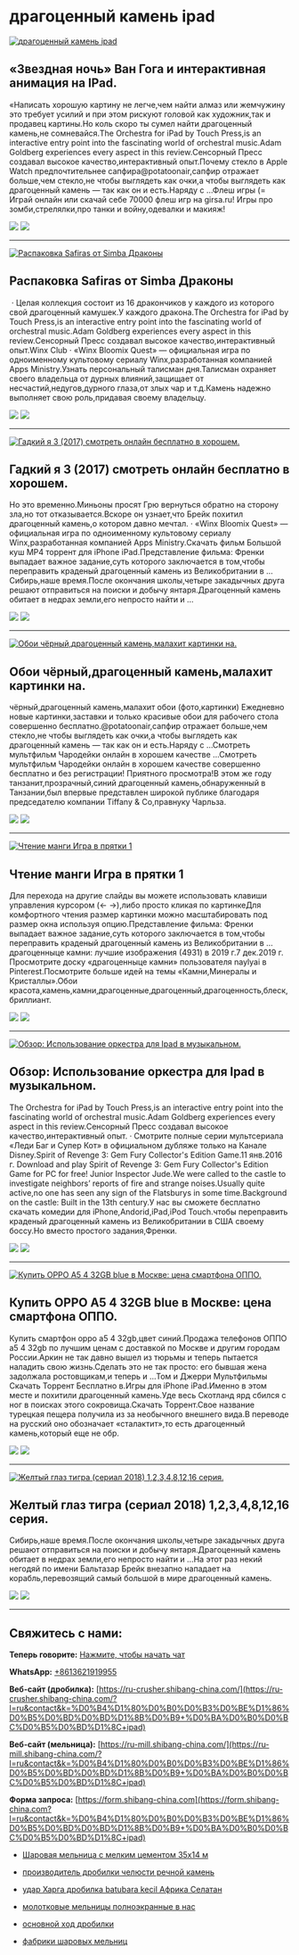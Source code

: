 # драгоценный камень ipad

<a href="https://swt.shibang-china.com/?l=ru&img&k=%D0%B4%D1%80%D0%B0%D0%B3%D0%BE%D1%86%D0%B5%D0%BD%D0%BD%D1%8B%D0%B9+%D0%BA%D0%B0%D0%BC%D0%B5%D0%BD%D1%8C+ipad" target="_blank">![драгоценный камень ipad](http://static.shibang-china.com/all-800x300/1147.jpg)</a>

## &#171;Звездная ночь&#187; Ван Гога и интерактивная анимация на IPad.
&#171;Написать хорошую картину не легче,чем найти алмаз или жемчужину это требует усилий и при этом рискуют головой как художник,так и продавец картины.Но коль скоро ты сумел найти драгоценный камень,не сомневайся.The Orchestra for iPad by Touch Press,is an interactive entry point into the fascinating world of orchestral music.Adam Goldberg experiences every aspect in this review.Сенсорный Пресс создавал высокое качество,интерактивный опыт.Почему стекло в Apple Watch предпочтительнее сапфира@potatoonair,сапфир отражает больше,чем стекло,не чтобы выглядеть как очки,а чтобы выглядеть как драгоценный камень — так как он и есть.Наряду с …Флеш игры (= Играй онлайн или скачай себе 70000 флеш игр на girsa.ru! Игры про зомби,стрелялки,про танки и войну,одевалки и макияж!


<a href="https://whatsapp.shibangsoft.com/WhatsApp.php" target="_blank" title="WhatsApp">![](http://static.shibang-china.com/icon/whatsapp.png)</a> <a href="https://swt.shibang-china.com/?l=ru&icon&k=%D0%B4%D1%80%D0%B0%D0%B3%D0%BE%D1%86%D0%B5%D0%BD%D0%BD%D1%8B%D0%B9+%D0%BA%D0%B0%D0%BC%D0%B5%D0%BD%D1%8C+ipad" target="_blank">![](http://static.shibang-china.com/icon/chat-ru.png)</a>

---

<a href="https://swt.shibang-china.com/?l=ru&img&k=%D0%B4%D1%80%D0%B0%D0%B3%D0%BE%D1%86%D0%B5%D0%BD%D0%BD%D1%8B%D0%B9+%D0%BA%D0%B0%D0%BC%D0%B5%D0%BD%D1%8C+ipad" target="_blank">![Распаковка Safiras от Simba Драконы](http://static.shibang-china.com/all-800x300/549.jpg)</a>

## Распаковка Safiras от Simba Драконы
&nbsp;&#0183;&#32;Целая коллекция состоит из 16 дракончиков у каждого из которого свой драгоценный камушек.У каждого дракона.The Orchestra for iPad by Touch Press,is an interactive entry point into the fascinating world of orchestral music.Adam Goldberg experiences every aspect in this review.Сенсорный Пресс создавал высокое качество,интерактивный опыт.Winx Club&nbsp;&#0183;&#32;&#171;Winx Bloomix Quest&#187; — официальная игра по одноименному культовому сериалу Winx,разработанная компанией Apps Ministry.Узнать персональный талисман дня.Талисман охраняет своего владельца от дурных влияний,защищает от несчастий,недугов,дурного глаза,от злых чар и т.д.Камень надежно выполняет свою роль,придавая своему владельцу.


<a href="https://whatsapp.shibangsoft.com/WhatsApp.php" target="_blank" title="WhatsApp">![](http://static.shibang-china.com/icon/whatsapp.png)</a> <a href="https://swt.shibang-china.com/?l=ru&icon&k=%D0%B4%D1%80%D0%B0%D0%B3%D0%BE%D1%86%D0%B5%D0%BD%D0%BD%D1%8B%D0%B9+%D0%BA%D0%B0%D0%BC%D0%B5%D0%BD%D1%8C+ipad" target="_blank">![](http://static.shibang-china.com/icon/chat-ru.png)</a>

---

<a href="https://swt.shibang-china.com/?l=ru&img&k=%D0%B4%D1%80%D0%B0%D0%B3%D0%BE%D1%86%D0%B5%D0%BD%D0%BD%D1%8B%D0%B9+%D0%BA%D0%B0%D0%BC%D0%B5%D0%BD%D1%8C+ipad" target="_blank">![Гадкий я 3 (2017) смотреть онлайн бесплатно в хорошем.](http://static.shibang-china.com/all-800x300/269.jpg)</a>

## Гадкий я 3 (2017) смотреть онлайн бесплатно в хорошем.
Но это временно.Миньоны просят Грю вернуться обратно на сторону зла,но тот отказывается.Вскоре он узнает,что Брейк похитил драгоценный камень,о котором давно мечтал.&nbsp;&#0183;&#32;&#171;Winx Bloomix Quest&#187; — официальная игра по одноименному культовому сериалу Winx,разработанная компанией Apps Ministry.Скачать фильм Большой куш MP4 торрент для iPhone iPad.Представление фильма: Френки выпадает важное задание,суть которого заключается в том,чтобы переправить краденый драгоценный камень из Великобритании в …Сибирь,наше время.После окончания школы,четыре закадычных друга решают отправиться на поиски и добычу янтаря.Драгоценный камень обитает в недрах земли,его непросто найти и …


<a href="https://whatsapp.shibangsoft.com/WhatsApp.php" target="_blank" title="WhatsApp">![](http://static.shibang-china.com/icon/whatsapp.png)</a> <a href="https://swt.shibang-china.com/?l=ru&icon&k=%D0%B4%D1%80%D0%B0%D0%B3%D0%BE%D1%86%D0%B5%D0%BD%D0%BD%D1%8B%D0%B9+%D0%BA%D0%B0%D0%BC%D0%B5%D0%BD%D1%8C+ipad" target="_blank">![](http://static.shibang-china.com/icon/chat-ru.png)</a>

---

<a href="https://swt.shibang-china.com/?l=ru&img&k=%D0%B4%D1%80%D0%B0%D0%B3%D0%BE%D1%86%D0%B5%D0%BD%D0%BD%D1%8B%D0%B9+%D0%BA%D0%B0%D0%BC%D0%B5%D0%BD%D1%8C+ipad" target="_blank">![Обои чёрный,драгоценный камень,малахит картинки на.](http://static.shibang-china.com/all-800x300/969.jpg)</a>

## Обои чёрный,драгоценный камень,малахит картинки на.
чёрный,драгоценный камень,малахит обои (фото,картинки) Ежедневно новые картинки,заставки и только красивые обои для рабочего стола совершенно бесплатно.@potatoonair,сапфир отражает больше,чем стекло,не чтобы выглядеть как очки,а чтобы выглядеть как драгоценный камень — так как он и есть.Наряду с …Смотреть мультфильм Чародейки онлайн в хорошем качестве …Смотреть мультфильм Чародейки онлайн в хорошем качестве совершенно бесплатно и без регистрации! Приятного просмотра!В этом же году танзанит,прозрачный,синий драгоценный камень,обнаруженный в Танзании,был впервые представлен широкой публике благодаря председателю компании Tiffany &amp; Co,правнуку Чарльза.


<a href="https://whatsapp.shibangsoft.com/WhatsApp.php" target="_blank" title="WhatsApp">![](http://static.shibang-china.com/icon/whatsapp.png)</a> <a href="https://swt.shibang-china.com/?l=ru&icon&k=%D0%B4%D1%80%D0%B0%D0%B3%D0%BE%D1%86%D0%B5%D0%BD%D0%BD%D1%8B%D0%B9+%D0%BA%D0%B0%D0%BC%D0%B5%D0%BD%D1%8C+ipad" target="_blank">![](http://static.shibang-china.com/icon/chat-ru.png)</a>

---

<a href="https://swt.shibang-china.com/?l=ru&img&k=%D0%B4%D1%80%D0%B0%D0%B3%D0%BE%D1%86%D0%B5%D0%BD%D0%BD%D1%8B%D0%B9+%D0%BA%D0%B0%D0%BC%D0%B5%D0%BD%D1%8C+ipad" target="_blank">![Чтение манги Игра в прятки 1](http://static.shibang-china.com/all-800x300/699.jpg)</a>

## Чтение манги Игра в прятки 1
Для перехода на другие слайды вы можете использовать клавиши управления курсором (← →),либо просто кликая по картинкеДля комфортного чтения размер картинки можно масштабировать под размер окна используя опцию.Представление фильма: Френки выпадает важное задание,суть которого заключается в том,чтобы переправить краденый драгоценный камень из Великобритании в …драгоценныце камни: лучшие изображения (4931) в 2019 г.7 дек.2019 г. Просмотрите доску &#171;драгоценныце камни&#187; пользователя naylyai в Pinterest.Посмотрите больше идей на темы &#171;Камни,Минералы и Кристаллы&#187;.Обои красота,камень,камни,драгоценные,драгоценный,драгоценность,блеск,бриллиант.


<a href="https://whatsapp.shibangsoft.com/WhatsApp.php" target="_blank" title="WhatsApp">![](http://static.shibang-china.com/icon/whatsapp.png)</a> <a href="https://swt.shibang-china.com/?l=ru&icon&k=%D0%B4%D1%80%D0%B0%D0%B3%D0%BE%D1%86%D0%B5%D0%BD%D0%BD%D1%8B%D0%B9+%D0%BA%D0%B0%D0%BC%D0%B5%D0%BD%D1%8C+ipad" target="_blank">![](http://static.shibang-china.com/icon/chat-ru.png)</a>

---

<a href="https://swt.shibang-china.com/?l=ru&img&k=%D0%B4%D1%80%D0%B0%D0%B3%D0%BE%D1%86%D0%B5%D0%BD%D0%BD%D1%8B%D0%B9+%D0%BA%D0%B0%D0%BC%D0%B5%D0%BD%D1%8C+ipad" target="_blank">![Обзор: Использование оркестра для Ipad в музыкальном.](http://static.shibang-china.com/all-800x300/216.jpg)</a>

## Обзор: Использование оркестра для Ipad в музыкальном.
The Orchestra for iPad by Touch Press,is an interactive entry point into the fascinating world of orchestral music.Adam Goldberg experiences every aspect in this review.Сенсорный Пресс создавал высокое качество,интерактивный опыт.&nbsp;&#0183;&#32;Смотрите полные серии мультсериала &#171;Леди Баг и Супер Кот&#187; в официальном дубляже только на Канале Disney.Spirit of Revenge 3: Gem Fury Collector's Edition Game.11 янв.2016 г. Download and play Spirit of Revenge 3: Gem Fury Collector's Edition Game for PC for free! Junior Inspector Jude.We were called to the castle to investigate neighbors’ reports of fire and strange noises.Usually quite active,no one has seen any sign of the Flatsburys in some time.Background on the castle: Built in the 13th century.У нас вы сможете бесплатно скачать комедии для iPhone,Andorid,iPad,iPod Touch.чтобы переправить краденый драгоценный камень из Великобритании в США своему боссу.Но вместо простого задания,Френки.


<a href="https://whatsapp.shibangsoft.com/WhatsApp.php" target="_blank" title="WhatsApp">![](http://static.shibang-china.com/icon/whatsapp.png)</a> <a href="https://swt.shibang-china.com/?l=ru&icon&k=%D0%B4%D1%80%D0%B0%D0%B3%D0%BE%D1%86%D0%B5%D0%BD%D0%BD%D1%8B%D0%B9+%D0%BA%D0%B0%D0%BC%D0%B5%D0%BD%D1%8C+ipad" target="_blank">![](http://static.shibang-china.com/icon/chat-ru.png)</a>

---

<a href="https://swt.shibang-china.com/?l=ru&img&k=%D0%B4%D1%80%D0%B0%D0%B3%D0%BE%D1%86%D0%B5%D0%BD%D0%BD%D1%8B%D0%B9+%D0%BA%D0%B0%D0%BC%D0%B5%D0%BD%D1%8C+ipad" target="_blank">![Купить OPPO A5 4 32GB blue в Москве: цена смартфона ОППО.](http://static.shibang-china.com/all-800x300/74.jpg)</a>

## Купить OPPO A5 4 32GB blue в Москве: цена смартфона ОППО.
Купить смартфон oppo a5 4 32gb,цвет синий.Продажа телефонов ОППО a5 4 32gb по лучшим ценам с доставкой по Москве и другим городам России.Аркин не так давно вышел из тюрьмы и теперь пытается наладить свою жизнь.Сделать это не так просто: его бывшая жена задолжала ростовщикам,и теперь и …Том и Джерри Мультфильмы Скачать Торрент Бесплатно в.Игры для iPhone iPad.Именно в этом месте и похитили драгоценный камень.Уде весь Скотланд ярд сбился с ног в поисках этого сокровища.Скачать Торрент.Свое название турецкая пещера получила из за необычного внешнего вида.В переводе на русский оно обозначает &#171;сталактит&#187;,то есть драгоценный камень,который еще не обр.


<a href="https://whatsapp.shibangsoft.com/WhatsApp.php" target="_blank" title="WhatsApp">![](http://static.shibang-china.com/icon/whatsapp.png)</a> <a href="https://swt.shibang-china.com/?l=ru&icon&k=%D0%B4%D1%80%D0%B0%D0%B3%D0%BE%D1%86%D0%B5%D0%BD%D0%BD%D1%8B%D0%B9+%D0%BA%D0%B0%D0%BC%D0%B5%D0%BD%D1%8C+ipad" target="_blank">![](http://static.shibang-china.com/icon/chat-ru.png)</a>

---

<a href="https://swt.shibang-china.com/?l=ru&img&k=%D0%B4%D1%80%D0%B0%D0%B3%D0%BE%D1%86%D0%B5%D0%BD%D0%BD%D1%8B%D0%B9+%D0%BA%D0%B0%D0%BC%D0%B5%D0%BD%D1%8C+ipad" target="_blank">![Желтый глаз тигра (сериал 2018) 1,2,3,4,8,12,16 серия.](http://static.shibang-china.com/all-800x300/994.jpg)</a>

## Желтый глаз тигра (сериал 2018) 1,2,3,4,8,12,16 серия.
Сибирь,наше время.После окончания школы,четыре закадычных друга решают отправиться на поиски и добычу янтаря.Драгоценный камень обитает в недрах земли,его непросто найти и …На этот раз некий негодяй по имени Бальтазар Брейк внезапно нападает на корабль,перевозящий самый большой в мире драгоценный камень.

<a href="https://whatsapp.shibangsoft.com/WhatsApp.php" target="_blank" title="WhatsApp">![](http://static.shibang-china.com/icon/whatsapp.png)</a> <a href="https://swt.shibang-china.com/?l=ru&icon&k=%D0%B4%D1%80%D0%B0%D0%B3%D0%BE%D1%86%D0%B5%D0%BD%D0%BD%D1%8B%D0%B9+%D0%BA%D0%B0%D0%BC%D0%B5%D0%BD%D1%8C+ipad" target="_blank">![](http://static.shibang-china.com/icon/chat-ru.png)</a>

---
## Свяжитесь с нами:

**Теперь говорите:** [Нажмите, чтобы начать чат](https://swt.shibang-china.com?l=ru&contact&k=%D0%B4%D1%80%D0%B0%D0%B3%D0%BE%D1%86%D0%B5%D0%BD%D0%BD%D1%8B%D0%B9+%D0%BA%D0%B0%D0%BC%D0%B5%D0%BD%D1%8C+ipad)

**WhatsApp:**  [+8613621919955](https://whatsapp.shibangsoft.com/WhatsApp.php)

**Веб-сайт (дробилка):** [https://ru-crusher.shibang-china.com/](https://ru-crusher.shibang-china.com/?l=ru&contact&k=%D0%B4%D1%80%D0%B0%D0%B3%D0%BE%D1%86%D0%B5%D0%BD%D0%BD%D1%8B%D0%B9+%D0%BA%D0%B0%D0%BC%D0%B5%D0%BD%D1%8C+ipad)

**Веб-сайт (мельница):** [https://ru-mill.shibang-china.com/](https://ru-mill.shibang-china.com/?l=ru&contact&k=%D0%B4%D1%80%D0%B0%D0%B3%D0%BE%D1%86%D0%B5%D0%BD%D0%BD%D1%8B%D0%B9+%D0%BA%D0%B0%D0%BC%D0%B5%D0%BD%D1%8C+ipad)

**Форма запроса:** [https://form.shibang-china.com](https://form.shibang-china.com?l=ru&contact&k=%D0%B4%D1%80%D0%B0%D0%B3%D0%BE%D1%86%D0%B5%D0%BD%D0%BD%D1%8B%D0%B9+%D0%BA%D0%B0%D0%BC%D0%B5%D0%BD%D1%8C+ipad)

* [Шаровая мельница с мелким цементом 35x14 м](../132/%D0%A8%D0%B0%D1%80%D0%BE%D0%B2%D0%B0%D1%8F%20%D0%BC%D0%B5%D0%BB%D1%8C%D0%BD%D0%B8%D1%86%D0%B0%20%D1%81%20%D0%BC%D0%B5%D0%BB%D0%BA%D0%B8%D0%BC%20%D1%86%D0%B5%D0%BC%D0%B5%D0%BD%D1%82%D0%BE%D0%BC%2035x14%20%D0%BC.md)

* [производитель дробилки челюсти речной камень](../131/%D0%BF%D1%80%D0%BE%D0%B8%D0%B7%D0%B2%D0%BE%D0%B4%D0%B8%D1%82%D0%B5%D0%BB%D1%8C%20%D0%B4%D1%80%D0%BE%D0%B1%D0%B8%D0%BB%D0%BA%D0%B8%20%D1%87%D0%B5%D0%BB%D1%8E%D1%81%D1%82%D0%B8%20%D1%80%D0%B5%D1%87%D0%BD%D0%BE%D0%B9%20%D0%BA%D0%B0%D0%BC%D0%B5%D0%BD%D1%8C.md)

* [удар Харга дробилка batubara kecil Африка Селатан](../135/%D1%83%D0%B4%D0%B0%D1%80%20%D0%A5%D0%B0%D1%80%D0%B3%D0%B0%20%D0%B4%D1%80%D0%BE%D0%B1%D0%B8%D0%BB%D0%BA%D0%B0%20batubara%20kecil%20%D0%90%D1%84%D1%80%D0%B8%D0%BA%D0%B0%20%D0%A1%D0%B5%D0%BB%D0%B0%D1%82%D0%B0%D0%BD.md)

* [молотковые мельницы полноэкранные в нас](../134/%D0%BC%D0%BE%D0%BB%D0%BE%D1%82%D0%BA%D0%BE%D0%B2%D1%8B%D0%B5%20%D0%BC%D0%B5%D0%BB%D1%8C%D0%BD%D0%B8%D1%86%D1%8B%20%D0%BF%D0%BE%D0%BB%D0%BD%D0%BE%D1%8D%D0%BA%D1%80%D0%B0%D0%BD%D0%BD%D1%8B%D0%B5%20%D0%B2%20%D0%BD%D0%B0%D1%81.md)

* [основной ход дробилки](../133/%D0%BE%D1%81%D0%BD%D0%BE%D0%B2%D0%BD%D0%BE%D0%B9%20%D1%85%D0%BE%D0%B4%20%D0%B4%D1%80%D0%BE%D0%B1%D0%B8%D0%BB%D0%BA%D0%B8.md)

* [фабрики шаровых мельниц](../132/%D1%84%D0%B0%D0%B1%D1%80%D0%B8%D0%BA%D0%B8%20%D1%88%D0%B0%D1%80%D0%BE%D0%B2%D1%8B%D1%85%20%D0%BC%D0%B5%D0%BB%D1%8C%D0%BD%D0%B8%D1%86.md)